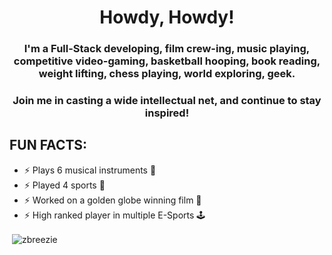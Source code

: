 <h1 align="center">Howdy, Howdy!</h1>
<h3 align="center">I'm a Full-Stack developing, film crew-ing, music playing, competitive video-gaming, basketball hooping, book reading, weight lifting, chess playing, world exploring, geek.</h3>

<h3 align="center"> Join me in casting a wide intellectual net, and continue to stay inspired!</h3>

## FUN FACTS:
* ⚡ Plays 6 musical instruments 🎸
* ⚡ Played 4 sports 🏀
* ⚡ Worked on a golden globe winning film 🎥
* ⚡ High ranked player in multiple E-Sports 🕹️

<p align="left">
</p>

<p>&nbsp;<img align="center" src="https://github-readme-stats.vercel.app/api?username=zbreezie&show_icons=true&locale=en&theme=highcontrast" alt="zbreezie" /></p>
